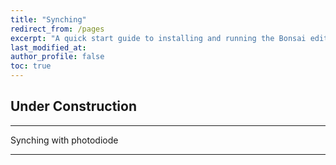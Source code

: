 ```yaml
---
title: "Synching"
redirect_from: /pages
excerpt: "A quick start guide to installing and running the Bonsai editor."
last_modified_at: 
author_profile: false
toc: true
---
```


## Under Construction
*** 
Synching with photodiode
*** 
